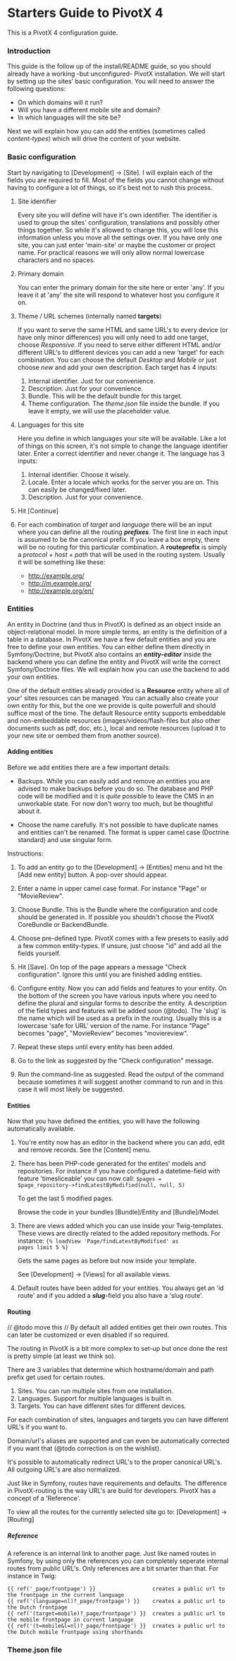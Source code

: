 <!-- 100 Starter Guide

     Expected audience: Any user
-->


Starters Guide to PivotX 4
==========================

This is a PivotX 4 configuration guide.



### Introduction

This guide is the follow up of the install/README guide, so
you should already have a working -but unconfigured- PivotX installation.
We will start by setting up the sites' basic configuration.
You will need to answer the following questions:

*   On which domains will it run?
*   Will you have a different mobile site and domain?
*   In which languages will the site be?

Next we will explain how you can add the entities (sometimes called *content-types*)
which will drive the content of your website. 


### Basic configuration

Start by navigating to [Development] -> [Site]. I will explain each of the
fields you are required to fill. Most of the fields you cannot change
without having to configure a lot of things, so it's best not to rush this
process.

1.  Site identifier

    Every site you will define will have it's own identifier. The identifier
    is used to group the sites' configuration, translations and possibly other
    things together. So while it's allowed to change this, you will lose this
    information unless you move all the settings over.
    If you have only one site, you can just enter 'main-site' or maybe the
    customer or project name.
    For practical reasons we will only allow normal lowercase characters and
    no spaces.

2.  Primary domain

    You can enter the primary domain for the site here or enter 'any'.
    If you leave it at 'any' the site will respond to whatever host you
    configure it on.

3.  Theme / URL schemes (internally named **targets**)

    If you want to serve the same HTML and same URL's to every device (or have only minor
    differences) you will only need to add one target, choose *Responsive*.
    If you need to serve either different HTML and/or different URL's to different
    devices you can add a new 'target' for each combination. You can choose the
    default *Desktop* and *Mobile* or just choose *new* and add your own description.
    Each target has 4 inputs:

    1.  Internal identifier. Just for our convenience.
    2.  Description. Just for your convenience.
    3.  Bundle. This will be the default bundle for this target.
    4.  Theme configuration. The *theme.json* file inside the bundle.
        If you leave it empty, we will use the placeholder value.

4.  Languages for this site

    Here you define in which languages your site will be available.
    Like a lot of things on this screen, it's not simple to change the
    language identifier later. Enter a correct identifier and never
    change it. The language has 3 inputs:

    1.  Internal identifier. Choose it wisely.
    2.  Locale. Enter a locale which works for the server you are on.
        This can easily be changed/fixed later.
    3.  Description. Just for your convenience.

5.  Hit [Continue]

6.  For each combination of *target* and *language* there will be an input
    where you can define all the routing ***prefixes***. The first line
    in each input is assumed to be the canonical prefix.
    If you leave a box empty, there will be no routing for this particular
    combination.
    A **routeprefix** is simply a *protocol + host + path* that will be
    used in the routing system. Usually it will be something like these:

    *   http://example.org/
    *   http://m.example.org/
    *   http://example.org/en/



### Entities

An entity in Doctrine (and thus in PivotX) is defined as an object inside 
an object-relational model. In more simple terms, an entity is the definition
of a table in a database.
In PivotX we have a few default entities and you are free to define your
own entities. You can either define them directly in Symfony/Doctrine,
but PivotX also contains an ***entity-editor*** inside the backend where
you can define the entity and PivotX will write the correct Symfony/Doctrine
files. We will explain how you can use the backend to add your
own entities.

One of the default entities already provided is a **Resource** entity where
all of your' sites resources can be managed. You can actually also create your
own entity for this, but the one we provide is quite powerfull and should
suffice most of the time. The default Resource entity supports embeddable and
non-embeddable resources (images/videos/flash-files but also other documents such as pdf, doc, etc.), local and
remote resources (upload it to your new site or oembed them from another source).


#### Adding entities

Before we add entities there are a few important details:

-   Backups. While you can easily add and remove an entities you are advised 
    to make backups before you do so. The database and PHP code will be modified
    and it is *quite* possible to leave the CMS in an unworkable state. For now
    don't worry too much, but be thoughtful about it.

-   Choose the name carefully. It's not possible to have duplicate names
    and entities can't be renamed. The format is upper camel case (Doctrine
    standard) and use singular form.

Instructions:

1.  To add an entity go to the [Development] -> [Entities] menu and hit the
    [Add new entity] button. A pop-over should appear.

2.  Enter a name in upper camel case format. For instance "Page" or "MovieReview".

3.  Choose Bundle. This is the Bundle where the configuration and code
    should be generated in. If possible you shouldn't choose the PivotX
    CoreBundle or BackendBundle.

4.  Choose pre-defined type. PivotX comes with a few presets to easily add
    a few common entity-types. If unsure, just choose "id" and add all the
    fields yourself.

5.  Hit [Save]. On top of the page appears a message "Check configuration".
    Ignore this until you are finished adding entities.

6.  Configure entity. Now you can add fields and features to your entity.
    On the bottom of the screen you have various inputs where you need to
    define the plural and singular forms to describe the entity.
    A description of the field types and features will be added soon (@todo).
    The 'slug' is the name which will be used as a prefix in the routing.
    Usually this is a lowercase 'safe for URL' version of the name. For
    instance "Page" becomes "page", "MovieReview" becomes "moviereview".

7.  Repeat these steps until every entity has been added.

8.  Go to the link as suggested by the "Check configuration" message.

9.  Run the command-line as suggested. Read the output of the command
    because sometimes it will suggest another command to run and in
    this case it will most likely be suggested.


#### Entities

Now that you have defined the entities, you will have the following
automatically available.

1.  You're entity now has an editor in the backend where you can add,
    edit and remove records. See the [Content] menu.

2.  There has been PHP-code generated for the entites' models and
    repositories.
    For instance if you have configured a datetime-field with 
    feature 'timesliceable' you can now call:
    <code>$pages = $page_repository->findLatestByModified(null, null, 5)</code>

    To get the last 5 modified pages.

    Browse the code in your bundles [Bundle]/Entity and [Bundle]/Model.

3.  There are views added which you can use inside your Twig-templates.
    These views are directly related to the added repository methods.
    For instance:
    <code>{% loadView 'Page/findLatestByModified' as pages limit 5 %}</code>

    Gets the same pages as before but now inside your template.

    See [Development] -> [Views] for all available views.

4.  Default routes have been added for your entities. You always get
    an 'id route' and if you added a ***slug***-field you also
    have a 'slug route'.


#### Routing

// @todo move this //
By default all added entities get their own routes. This can later be
customized or even disabled if so required.

The routing in PivotX is a bit more complex to set-up but once done
the rest is pretty simple (at least we think so).

There are 3 variables that determine which hostname/domain and
path prefix get used for certain routes.

1.  Sites. You can run multiple sites from one installation.
2.  Languages. Support for multiple languages is built in.
3.  Targets. You can have different sites for different devices.

For each combination of sites, languages and targets you can have
different URL's if you want to.

Domain/url's aliases are supported and can even be automatically
corrected if you want that (@todo correction is on the wishlist).

It's possible to automatically redirect URL's to the proper
canonical URL's. All outgoing URL's are also normalized.

Just like in Symfony, routes have requirements and defaults. The 
difference in PivotX-routing is the way URL's are build for developers.
PivotX has a concept of a 'Reference'.

To view all the routes for the currently selected site go to:
[Development] -> [Routing]

##### Reference

A reference is an internal link to another page. Just like named routes 
in Symfony, by using only the references you can completely seperate
internal routes from public URL's. Only references are a bit smarter
than that. For instance in Twig:

    {{ ref('_page/frontpage') }}                  creates a public url to the frontpage in the current language
    {{ ref('(language=nl)?_page/frontpage') }}    creates a public url to the Dutch frontpage
    {{ ref('(target=mobile)?_page/frontpage') }}  creates a public url to the mobile frontpage in current language
    {{ ref('(t=mobile&l=nl)?_page/frontpage') }}  creates a public url to the Dutch mobile frontpage using shorthands



### Theme.json file
